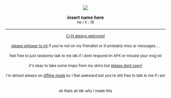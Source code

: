 
<p align="center">
   <img src="https://komarev.com/ghpvc/?username=tranquilizerofsound&color=8990b4&style=plastic&label=YOU+ARE+VISITOR+NUMBER&abbreviated=true"><br>
  <!--<sub><code>art credit: <a href="https://x.com/tofu_eggs/status/1935662470087274619/">@tofu_eggs</a></code></sub>--></p>
<!--<div align="center"><img src="https://i.postimg.cc/c4VBqp2H/ART-BY-tofu-eggs-2.png" width="400"></div>-->
<p align="center"><b>insert name here</b><br>
  <sub>he / it ; 19</sub></p>
<hr>
<div align="center">
  <sub><ins>C+H always welcome!</ins></sub><br><br>
<sub><ins>please whisper to int</ins> if you're not on my friendlist or ill probably miss ur messages....</sub><br><br>
<sub>feel free to just randomly talk to me idk if i dont respond im AFK or missed your msg lol</sub><br><br>
<sub>it's okay to take some inspo from my skins but <ins>please dont copy!</ins></sub><br><br>
<sub>i'm almost always on <ins>offline mode</ins> bc i feel awkward but you're still free to talk to me if i am</sub><br><br>
<br><sub>ok thats all idk why i made this</sub><br><br>
</div>

